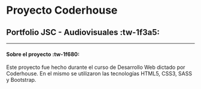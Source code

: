 # Proyecto Coderhouse
## Portfolio JSC - Audiovisuales  :tw-1f3a5:

------------

#### Sobre el proyecto :tw-1f680:
Este proyecto fue hecho durante el curso de Desarrollo Web dictado por Coderhouse. En el mismo se utilizaron las tecnologías HTML5, CSS3, SASS y Bootstrap.